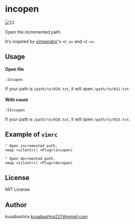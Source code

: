 incopen
=======

![CI](https://github.com/kusabashira/vim-incopen/workflows/CI/badge.svg)

Open the incremented path.

It's inspired by
[vimperator](https://addons.mozilla.org/ja/firefox/addon/vimperator/)'s
`<C-a>` and `<C-x>`.

Usage
-----

#### Open file

```
:Incopen
```

If your path is `/path/to/010.txt`,
it will open `/path/to/011.txt`.

#### With count

```
:5Incopen
```

If your path is `/path/to/010.txt`,
it will open `/path/to/015.txt`.

Example of `vimrc`
------------------

```vim
" Open incremented path.
nmap <silent>)) <Plug>(incopen)

" Open decrmented path.
nmap <silent>(( <Plug>(decopen)
```

License
-------

MIT License

Author
------

kusabashira <kusabashira227@gmail.com>
